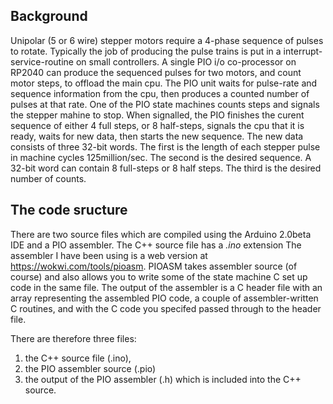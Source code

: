 Background
---
Unipolar (5 or 6 wire) stepper motors require a 4-phase
sequence of pulses to rotate. Typically the job of producing the
pulse trains is put in a interrupt-service-routine on small controllers.
A single PIO i/o co-processor on RP2040 can produce the sequenced pulses for two motors, and count motor steps, to offload
the main cpu. The PIO unit waits for pulse-rate and sequence information from the
cpu, then produces a counted number of pulses at that rate. One of the PIO state machines counts steps and signals the stepper mahine to stop.
When signalled, the PIO finishes the curent sequence of either 4 full steps, or 8
half-steps, signals the cpu that it is ready, waits for new data, then starts the
new sequence. The new data consists of three 32-bit words. The first is the length of each stepper pulse
in machine cycles 125million/sec. The second is the desired sequence. A 32-bit word can contain 8
full-steps or 8 half steps. The third is the desired number of counts.


The code sructure
---
There are two source files which are compiled using the Arduino 2.0beta IDE and a PIO assembler.
The C++ source file has a *.ino* extension
The assembler I have been using is a web version at  https://wokwi.com/tools/pioasm. PIOASM takes 
assembler source (of course) and also allows you to write some of the state machine C set up code in the same file. 
The output of the assembler is a C header file with an array representing the assembled PIO code, 
a couple of assembler-written C routines, and with the C code you specifed passed through to the header file.

There are therefore three files:   
1. the C++ source file (.ino),   
1. the PIO assembler source (.pio)   
1. the output of the PIO assembler (.h) which is included into the C++ source.  
